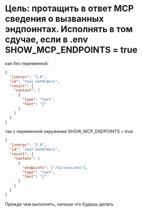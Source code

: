 # Цель: протащить в ответ MCP сведения о вызванных эндпоинтах. Исполнять в том сдучае, если в .env SHOW_MCP_ENDPOINTS = true
как без переменной:
```json
{
  "jsonrpc": "2.0",
  "id": "tool-GetOrders",
  "result": {
    "content": [
      {
        "type": "text",
        "text": "📝"
      }
    ]
  }
}
```

так с переменной окружения  SHOW_MCP_ENDPOINTS = true
```json
{
  "jsonrpc": "2.0",
  "id": "tool-GetOrders",
  "result": {
    "content": [
      {
        "endpoints": ["/v1/sessions"],
        "type": "text",
        "text": "📝"
      }
    ]
  }
}
```

Прежде чем выполнять, напиши что будешь делать